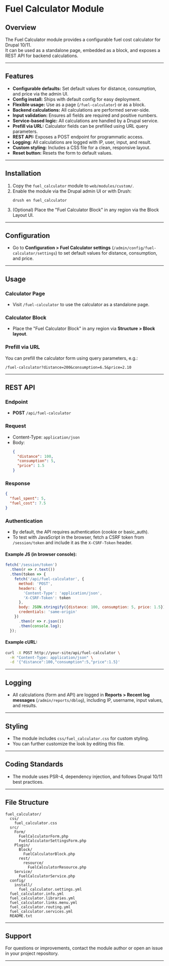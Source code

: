# Fuel Calculator Module

## Overview

The Fuel Calculator module provides a configurable fuel cost calculator for Drupal 10/11.  
It can be used as a standalone page, embedded as a block, and exposes a REST API for backend calculations.

---

## Features

- **Configurable defaults:** Set default values for distance, consumption, and price via the admin UI.
- **Config install:** Ships with default config for easy deployment.
- **Flexible usage:** Use as a page (`/fuel-calculator`) or as a block.
- **Backend calculations:** All calculations are performed server-side.
- **Input validation:** Ensures all fields are required and positive numbers.
- **Service-based logic:** All calculations are handled by a Drupal service.
- **Prefill via URL:** Calculator fields can be prefilled using URL query parameters.
- **REST API:** Exposes a POST endpoint for programmatic access.
- **Logging:** All calculations are logged with IP, user, input, and result.
- **Custom styling:** Includes a CSS file for a clean, responsive layout.
- **Reset button:** Resets the form to default values.

---

## Installation

1. Copy the `fuel_calculator` module to `web/modules/custom/`.
2. Enable the module via the Drupal admin UI or with Drush:
   ```
   drush en fuel_calculator
   ```
3. (Optional) Place the "Fuel Calculator Block" in any region via the Block Layout UI.

---

## Configuration

- Go to **Configuration > Fuel Calculator settings** (`/admin/config/fuel-calculator/settings`) to set default values for distance, consumption, and price.

---

## Usage

### Calculator Page

- Visit `/fuel-calculator` to use the calculator as a standalone page.

### Calculator Block

- Place the "Fuel Calculator Block" in any region via **Structure > Block layout**.

### Prefill via URL

You can prefill the calculator form using query parameters, e.g.:

```
/fuel-calculator?distance=200&consumption=6.5&price=2.10
```

---

## REST API

### Endpoint

- **POST** `/api/fuel-calculator`

### Request

- Content-Type: `application/json`
- Body:
  ```json
  {
    "distance": 100,
    "consumption": 5,
    "price": 1.5
  }
  ```

### Response

```json
{
  "fuel_spent": 5,
  "fuel_cost": 7.5
}
```

### Authentication

- By default, the API requires authentication (cookie or basic_auth).
- To test with JavaScript in the browser, fetch a CSRF token from `/session/token` and include it as the `X-CSRF-Token` header.

#### Example JS (in browser console):

```js
fetch('/session/token')
  .then(r => r.text())
  .then(token => {
    fetch('/api/fuel-calculator', {
      method: 'POST',
      headers: {
        'Content-Type': 'application/json',
        'X-CSRF-Token': token
      },
      body: JSON.stringify({distance: 100, consumption: 5, price: 1.5}),
      credentials: 'same-origin'
    })
      .then(r => r.json())
      .then(console.log);
  });
```

#### Example cURL:

```sh
curl -X POST http://your-site/api/fuel-calculator \
  -H "Content-Type: application/json" \
  -d '{"distance":100,"consumption":5,"price":1.5}'
```

---

## Logging

- All calculations (form and API) are logged in **Reports > Recent log messages** (`/admin/reports/dblog`), including IP, username, input values, and results.

---

## Styling

- The module includes `css/fuel_calculator.css` for custom styling.
- You can further customize the look by editing this file.

---

## Coding Standards

- The module uses PSR-4, dependency injection, and follows Drupal 10/11 best practices.

---

## File Structure

```
fuel_calculator/
  css/
    fuel_calculator.css
  src/
    Form/
      FuelCalculatorForm.php
      FuelCalculatorSettingsForm.php
    Plugin/
      Block/
        FuelCalculatorBlock.php
      rest/
        resource/
          FuelCalculatorResource.php
    Service/
      FuelCalculatorService.php
  config/
    install/
      fuel_calculator.settings.yml
  fuel_calculator.info.yml
  fuel_calculator.libraries.yml
  fuel_calculator.links.menu.yml
  fuel_calculator.routing.yml
  fuel_calculator.services.yml
  README.txt
```

---

## Support

For questions or improvements, contact the module author or open an issue in your project repository.

---